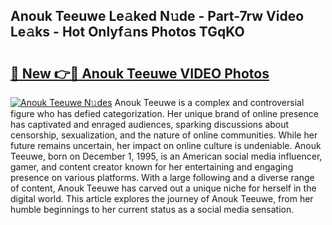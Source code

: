 ## Anouk Teeuwe Le𝚊ked N𝚞de - Part-7rw Video Le𝚊ks - Hot Onlyf𝚊ns Photos TGqKO

# <h2><a href="http://ab78689.deff.icu/?id=Anouk+Teeuwe">🔗 New 👉🔴 Anouk Teeuwe VIDEO Photos</a></h2>

[![Anouk Teeuwe N𝚞des](https://i.imgur.com/rIISA9y.gif)](http://ab78689.deff.icu/?id=Anouk+Teeuwe)
Anouk Teeuwe is a complex and controversial figure who has defied categorization. Her unique brand of online presence has captivated and enraged audiences, sparking discussions about censorship, sexualization, and the nature of online communities. While her future remains uncertain, her impact on online culture is undeniable. Anouk Teeuwe, born on December 1, 1995, is an American social media influencer, gamer, and content creator known for her entertaining and engaging presence on various platforms. With a large following and a diverse range of content, Anouk Teeuwe has carved out a unique niche for herself in the digital world. This article explores the journey of Anouk Teeuwe, from her humble beginnings to her current status as a social media sensation.
